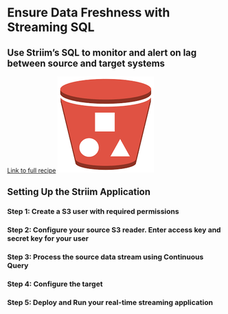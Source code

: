 # Ensure Data Freshness with Streaming SQL
## Use Striim’s SQL to monitor and alert on lag between source and target systems
        

[Link to full recipe](https://www.striim.com/tutorial/stream-data-from-an-aws-s3-bucket-to-google-bigquery-for-real-time-data-analytics/)
![Striim, schema evolution](https://github.com/striim/recipes/blob/main/striim-s3-reader/S3.png)


## Setting Up the Striim Application </br>

### Step 1: Create a S3 user with required permissions

### Step 2: Configure your source S3 reader. Enter access key and secret key for your user

### Step 3: Process the source data stream using Continuous Query

### Step 4: Configure the target

### Step 5: Deploy and Run your real-time streaming application


